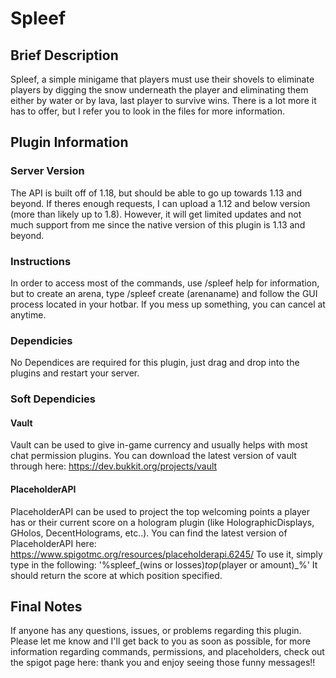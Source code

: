 # Spleef
## Brief Description
Spleef, a simple minigame that players must use their shovels to eliminate players by digging the snow underneath the player and eliminating them either by water or by lava, last player to survive wins.
There is a lot more it has to offer, but I refer you to look in the files for more information.
## Plugin Information
### Server Version
The API is built off of 1.18, but should be able to go up towards 1.13 and beyond. If theres enough requests, I can upload a 1.12 and below version (more than likely up to
1.8). However, it will get limited updates and not much support from me since the native version of this plugin is 1.13 and beyond.
### Instructions
In order to access most of the commands, use /spleef help for information, but to create an arena, type /spleef create (arenaname) and follow the GUI process located in your hotbar. If you mess up something, you can cancel at anytime.
### Dependicies
No Dependices are required for this plugin, just drag and drop into the plugins and restart your server.
### Soft Dependicies
#### Vault
Vault can be used to give in-game currency and usually helps with most chat permission plugins. You can download the latest version of vault through here: 
https://dev.bukkit.org/projects/vault
#### PlaceholderAPI
PlaceholderAPI can be used to project the top welcoming points a player has or their current score on a hologram plugin 
(like HolographicDisplays, GHolos, DecentHolograms, etc..). You can find the latest version of PlaceholderAPI here: https://www.spigotmc.org/resources/placeholderapi.6245/
To use it, simply type in the following: '%spleef_(wins or losses)_top_(player or amount)_%'
It should return the score at which position specified.
## Final Notes
If anyone has any questions, issues, or problems regarding this plugin. Please let me know and I'll get back to you
as soon as possible, for more information regarding commands, permissions, and placeholders, check out the spigot page here:
thank you and enjoy seeing those funny messages!!
